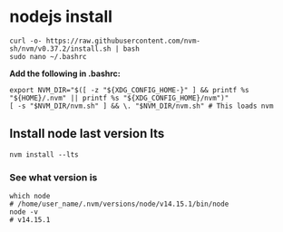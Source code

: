 # nodejs install

```shell
curl -o- https://raw.githubusercontent.com/nvm-sh/nvm/v0.37.2/install.sh | bash
sudo nano ~/.bashrc
```

**Add the following in .bashrc:**

```shell
export NVM_DIR="$([ -z "${XDG_CONFIG_HOME-}" ] && printf %s "${HOME}/.nvm" || printf %s "${XDG_CONFIG_HOME}/nvm")"
[ -s "$NVM_DIR/nvm.sh" ] && \. "$NVM_DIR/nvm.sh" # This loads nvm
```

## Install node last version lts

```shell
nvm install --lts
```

### See what version is

```shell
which node
# /home/user_name/.nvm/versions/node/v14.15.1/bin/node
node -v
# v14.15.1
```
